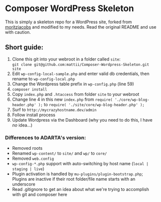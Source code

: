 # Composer WordPress Skeleton

This is simply a skeleton repo for a WordPress site, forked from [moritzjacobs](https://github.com/moritzjacobs/Composer-Wordpress-Skeleton) and modified to my needs. Read the original README and use with caution.

## Short guide:
1. Clone this git into your webroot in a folder called `site`:  
`git clone git@github.com:mattii/Composer-Wordpress-Skeleton.git site`
2. Edit `wp-config-local-sample.php` and enter valid db credentials, then rename to `wp-config-local.php`
3. Change the Wordpress table prefix in `wp-config.php` (line 59)
4. `composer install`
5. Copy `index.php` and `.htaccess` from folder `site` to your webroot
6. Change line 4 in this new `index.php` from `require( './core/wp-blog-header.php' );` to `require( './site/core/wp-blog-header.php' );`
7. Surf to `http://mycrazyhostname.dev/admin`
8. Follow install process
9. Update Wordpress via the Dashboard (why you need to do this, I have *no* idea...)


### Differences to ADARTA's version:

* Removed roots
* Renamed `wp-content/` to `site/` and `wp/` to `core/`
* Removed `web.config`
* `wp-config-*.php` support with auto-switching by host name (`local | staging | live`)
* Plugin activation is handled by `mu-plugins/plugin-bootstrap.php`; Plugins are inactive if their root folder/file name starts with an underscore
* Read .gitignore to get an idea about what we're trying to accomplish with git and composer here